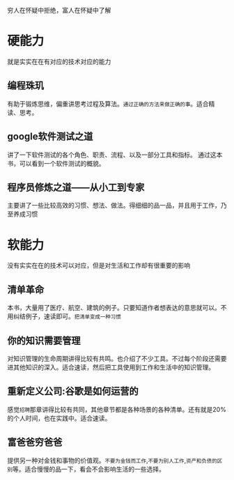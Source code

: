 穷人在怀疑中拒绝，富人在怀疑中了解
# 硬能力
就是实实在在有对应的技术对应的能力
## 编程珠玑
有助于锻炼思维，偏重讲思考过程及算法。`通过正确的方法来做正确的事`。适合精读、思考。
## google软件测试之道
讲了一下软件测试的各个角色、职责、流程、以及一部分工具和指标。
通过这本书，可以看到一个软件测试的概貌。
## 程序员修炼之道——从小工到专家
主要讲了一些比较高效的习惯、想法、做法。得细细的品一品，并且用于工作，乃至养成习惯
# 软能力
没有实实在在的技术可以对应，但是对生活和工作却有很重要的影响
## 清单革命
本书，大量用了医疗、航空、建筑的例子。只要知道作者想表达的意思就可以。不用纠结例子，速读即可。`把清单变成一种习惯`
## 你的知识需要管理
对知识管理的生命周期讲得比较有共鸣。也介绍了不少工具。不过每个阶段还需要进其他知识的深入。适合速读，然后把工具使用到工作和生活中的知识管理。
## 重新定义公司:谷歌是如何运营的
感觉`招聘`那章讲得比较有共同，其他章节都是各种场景的各种清单。还有就是20%的个人时间，也在实践中。适合速读。
## 富爸爸穷爸爸
提供另一种对金钱和事物的价值观。`不要为金钱而工作`,`不要为别人工作`,`资产和负债的区别`等。适合慢慢的品一下，看会不会影响生活的一些选择。